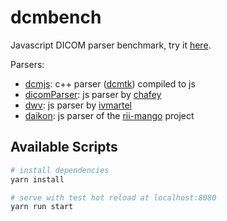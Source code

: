 # dcmbench
Javascript DICOM parser benchmark, try it [here](http://ivmartel.github.io/dcmbench).

Parsers:
* [dcmjs](https://github.com/commontk/dcmjs): c++ parser ([dcmtk](http://dicom.offis.de/dcmtk.php.en)) compiled to js
* [dicomParser](https://github.com/chafey/dicomParser): js parser by [chafey](https://github.com/chafey)
* [dwv](https://github.com/ivmartel/dwv): js parser by [ivmartel](https://github.com/ivmartel)
* [daikon](https://github.com/rii-mango/Daikon): js parser of the [rii-mango](https://github.com/rii-mango) project

## Available Scripts

``` bash
# install dependencies
yarn install

# serve with test hot reload at localhost:8080
yarn run start

```
